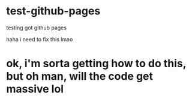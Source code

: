 # test-github-pages
testing got github pages


haha i need to fix this lmao 


# ok, i'm sorta getting how to do this, but oh man, will the code get massive lol
